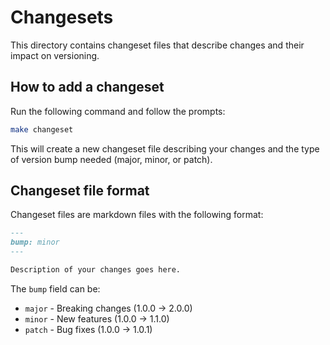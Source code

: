 # Changesets

This directory contains changeset files that describe changes and their impact on versioning.

## How to add a changeset

Run the following command and follow the prompts:

```bash
make changeset
```

This will create a new changeset file describing your changes and the type of version bump needed (major, minor, or patch).

## Changeset file format

Changeset files are markdown files with the following format:

```markdown
---
bump: minor
---

Description of your changes goes here.
```

The `bump` field can be:
- `major` - Breaking changes (1.0.0 -> 2.0.0)
- `minor` - New features (1.0.0 -> 1.1.0)
- `patch` - Bug fixes (1.0.0 -> 1.0.1)

